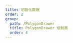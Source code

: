 ```yaml
---
title: 初始化数据
order: 2
group: 
  path: /PolygonDrawer
  title: PolygonDrawer 绘制面
  order: 4
---
```


<code src="./initData.tsx" compact="true" defaultShowCode="true"></code>

